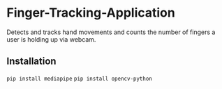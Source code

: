 # Finger-Tracking-Application
Detects and tracks hand movements and counts the number of fingers a user is holding up via webcam.

## Installation
`pip install mediapipe`
`pip install opencv-python`
